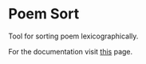 # Poem Sort
Tool for sorting poem lexicographically.

For the documentation visit [this](https://rawgit.com/mary3000/cpp-hw-fall-2018/master/PoemSort/html/index.html) page.
